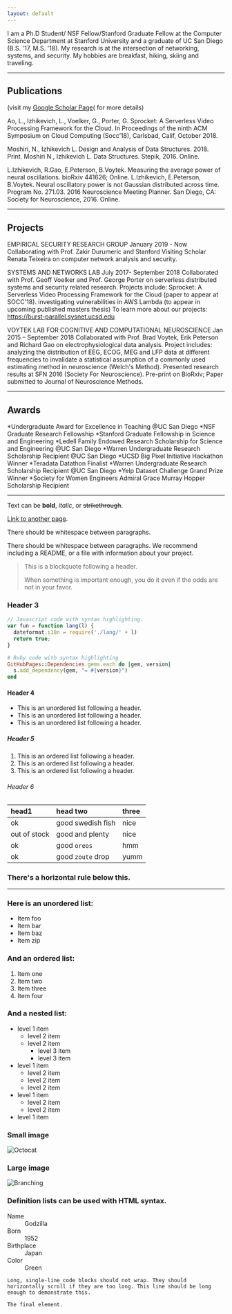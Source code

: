 ```yaml
---
layout: default
---
```

I am a Ph.D Student/ NSF Fellow/Stanford Graduate Fellow at the Computer Science Department at Stanford University and a graduate of UC San Diego (B.S. '17, M.S. '18). My research is at the intersection of networking, systems, and security. My hobbies are breakfast, hiking, skiing and traveling. 

* * *
## Publications

(visit my [Google Scholar Page](./https://scholar.google.com/citations?user=jO0eK0AAAAAJ&hl=en)( for more details)

Ao, L., Izhikevich, L., Voelker, G., Porter, G. Sprocket: A Serverless Video Processing Framework for the Cloud. In Proceedings of the ninth ACM Symposium on Cloud Computing (Socc’18), Carlsbad, Calif, October 2018.

Moshiri, N., Izhikevich L. Design and Analysis of Data Structures. 2018. Print. 
Moshiri N., Izhikevich L.  Data Structures. Stepik, 2016. Online.

L.Izhikevich, R.Gao, E.Peterson, B.Voytek. Measuring the average power of neural oscillations. bioRxiv 441626; Online.
L.Izhikevich, E.Peterson, B.Voytek. Neural oscillatory power is not Gaussian distributed across time. Program No. 271.03. 2016 Neuroscience Meeting Planner. San Diego, CA:
Society for Neuroscience, 2016. Online.

* * *
## Projects

EMPIRICAL SECURITY RESEARCH GROUP
January 2019 - Now
Collaborating with Prof. Zakir Durumeric and Stanford Visiting Scholar Renata Teixeira on computer network analysis and security. 

SYSTEMS AND NETWORKS LAB
July 2017- September 2018
Collaborated with Prof. Geoff Voelker and Prof. George Porter on serverless distributed systems and security related research. Projects include:
Sprocket: A Serverless Video Processing Framework for the Cloud (paper to appear at SOCC'18).
investigating vulnerabilities in AWS Lambda (to appear in upcoming published masters thesis)
To learn more about our projects: https://burst-parallel.sysnet.ucsd.edu

VOYTEK LAB FOR COGNITIVE AND COMPUTATIONAL NEUROSCIENCE
Jan 2015 – September 2018
Collaborated with Prof. Brad Voytek, Erik Peterson and Richard Gao on electrophysiological data analysis. Project includes: 
analyzing the distribution of EEG, ECOG, MEG and LFP data at different frequencies to invalidate a statistical assumption of a commonly used estimating method in neuroscience (Welch's Method). Presented research results at SFN 2016 (Society For Neuroscience). Pre-print on BioRxiv; Paper submitted to Journal of Neuroscience Methods. 


* * *
## Awards

*Undergraduate Award for Excellence in Teaching @UC San Diego
*NSF Graduate Research Fellowship 
*Stanford Graduate Fellowship in Science and Engineering
*Ledell Family Endowed Research Scholarship for Science and Engineering @UC San Diego
*Warren Undergraduate Research Scholarship Recipient @UC San Diego
*UCSD Big Pixel Initiative Hackathon Winner
*Teradata Datathon Finalist
*Warren Undergraduate Research Scholarship Recipient @UC San Diego
*Yelp Dataset Challenge Grand Prize Winner
*Society for Women Engineers Admiral Grace Murray Hopper Scholarship Recipient

* * *

Text can be **bold**, _italic_, or ~~strikethrough~~.

[Link to another page](./another-page.html).

There should be whitespace between paragraphs.

There should be whitespace between paragraphs. We recommend including a README, or a file with information about your project.

> This is a blockquote following a header.
>
> When something is important enough, you do it even if the odds are not in your favor.

### Header 3

```js
// Javascript code with syntax highlighting.
var fun = function lang(l) {
  dateformat.i18n = require('./lang/' + l)
  return true;
}
```

```ruby
# Ruby code with syntax highlighting
GitHubPages::Dependencies.gems.each do |gem, version|
  s.add_dependency(gem, "= #{version}")
end
```

#### Header 4

*   This is an unordered list following a header.
*   This is an unordered list following a header.
*   This is an unordered list following a header.

##### Header 5

1.  This is an ordered list following a header.
2.  This is an ordered list following a header.
3.  This is an ordered list following a header.

###### Header 6

| head1        | head two          | three |
|:-------------|:------------------|:------|
| ok           | good swedish fish | nice  |
| out of stock | good and plenty   | nice  |
| ok           | good `oreos`      | hmm   |
| ok           | good `zoute` drop | yumm  |

### There's a horizontal rule below this.

* * *

### Here is an unordered list:

*   Item foo
*   Item bar
*   Item baz
*   Item zip

### And an ordered list:

1.  Item one
1.  Item two
1.  Item three
1.  Item four

### And a nested list:

- level 1 item
  - level 2 item
  - level 2 item
    - level 3 item
    - level 3 item
- level 1 item
  - level 2 item
  - level 2 item
  - level 2 item
- level 1 item
  - level 2 item
  - level 2 item
- level 1 item

### Small image

![Octocat](https://github.githubassets.com/images/icons/emoji/octocat.png)

### Large image

![Branching](https://guides.github.com/activities/hello-world/branching.png)


### Definition lists can be used with HTML syntax.

<dl>
<dt>Name</dt>
<dd>Godzilla</dd>
<dt>Born</dt>
<dd>1952</dd>
<dt>Birthplace</dt>
<dd>Japan</dd>
<dt>Color</dt>
<dd>Green</dd>
</dl>

```
Long, single-line code blocks should not wrap. They should horizontally scroll if they are too long. This line should be long enough to demonstrate this.
```

```
The final element.
```
